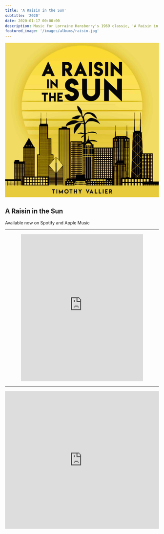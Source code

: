 ```yaml
---
title: 'A Raisin in the Sun'
subtitle: '2020'
date: 2020-01-17 00:00:00
description: Music for Lorraine Hansberry's 1969 classic, 'A Raisin in the Sun'. The story tells of a black family's experiences in south Chicago, as they attempt to improve their financial circumstances with an insurance payout following the death of the father. The New York Drama Critics' Circle named it the best play of 1959.
featured_image: '/images/albums/raisin.jpg'
---
```


![](/images/albums/raisin.jpg)

## A Raisin in the Sun

Available now on Spotify and Apple Music

---

<p align="center"><iframe src="https://open.spotify.com/embed/album/3jRfyrYIgKRilMgYaRiXsQ" width="400" height="480" frameborder="0" allowtransparency="true" allow="encrypted-media"></iframe></p>

---

<p align="center"><iframe allow="autoplay *; encrypted-media *;" frameborder="0" height="450" style="width:100%;max-width:660px;overflow:hidden;background:transparent;" sandbox="allow-forms allow-popups allow-same-origin allow-scripts allow-storage-access-by-user-activation allow-top-navigation-by-user-activation" src="https://embed.music.apple.com/us/album/a-raisin-in-the-sun-music-from-the-stage-play/1501419103?app=music"></iframe></p>